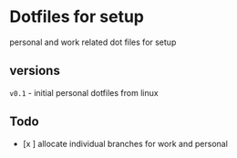 # Dotfiles for setup

personal and work related dot files for setup

## versions
`v0.1` - initial personal dotfiles from linux

## Todo

- [x ] allocate individual branches for work and personal
